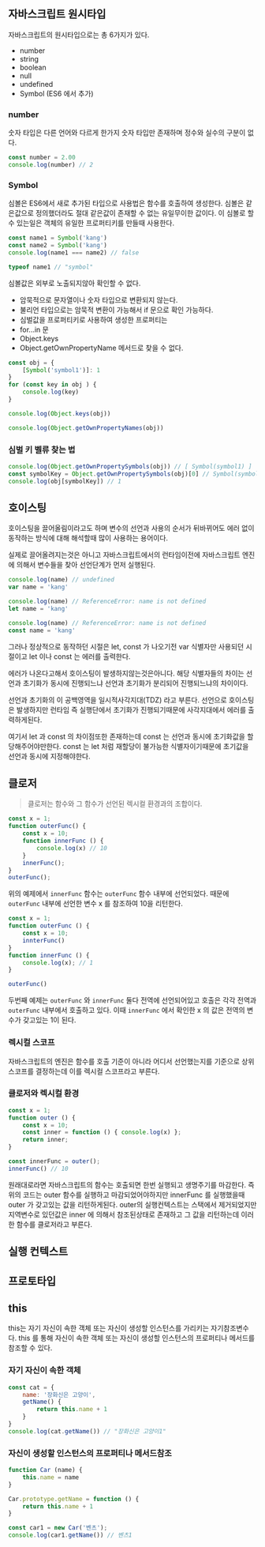 ## 자바스크립트 원시타입
자바스크립트의 원시타입으로는 총 6가지가 있다.
- number
- string
- boolean
- null
- undefined
- Symbol (ES6 에서 추가)

### number
숫자 타입은 다른 언어와 다르게 한가지 숫자 타입만 존재하며 정수와 실수의 구분이 없다.
```js
const number = 2.00
console.log(number) // 2
```

### Symbol
심볼은 ES6에서 새로 추가된 타입으로 사용법은 함수를 호출하여 생성한다. 심볼은 같은값으로 정의했더라도 절대 같은값이 존재할 수 없는 유일무이한 값이다. 이 심볼로 할 수 있는일은 객체의 유일한 프로퍼티키를 만들때 사용한다.
```js
const name1 = Symbol('kang')
const name2 = Symbol('kang')
console.log(name1 === name2) // false

typeof name1 // "symbol"
```
심볼값은 외부로 노출되지않아 확인할 수 없다.

- 암묵적으로 문자열이나 숫자 타입으로 변환되지 않는다.
- 불리언 타입으로는 암묵적 변환이 가능해서 if 문으로 확인 가능하다.
- 심벌값을 프로퍼티키로 사용하여 생성한 프로퍼티는
- for...in 문 
- Object.keys
- Object.getOwnPropertyName 메서드로 찾을 수 없다.

```js
const obj = {
    [Symbol('symbol1')]: 1
}
for (const key in obj ) {
    console.log(key)
}

console.log(Object.keys(obj))

console.log(Object.getOwnPropertyNames(obj))
```

### 심벌 키 벨류 찾는 법
```js
console.log(Object.getOwnPropertySymbols(obj)) // [ Symbol(symbol1) ]
const symbolKey = Object.getOwnPropertySymbols(obj)[0] // Symbol(symbol1)
console.log(obj[symbolKey]) // 1
```

## 호이스팅
호이스팅을 끌어올림이라고도 하며 변수의 선언과 사용의 순서가 뒤바뀌어도 에러 없이 동작하는 방식에 대해 해석할때 많이 사용하는 용어이다.
  
실제로 끌어올려지는것은 아니고 자바스크립트에서의 런타임이전에 자바스크립트 엔진에 의해서 변수들을 찾아 선언단계가 먼저 실행된다.

```js
console.log(name) // undefined
var name = 'kang'
```

```js
console.log(name) // ReferenceError: name is not defined
let name = 'kang'
```

```js
console.log(name) // ReferenceError: name is not defined
const name = 'kang'
```

그러나 정상적으로 동작하던 시절은 let, const 가 나오기전 var 식별자만 사용되던 시절이고 let 이나 const 는 에러를 출력한다. 
  
에러가 나온다고해서 호이스팅이 발생하지않는것은아니다. 해당 식별자들의 차이는 선언과 초기화가 동시에 진행되느냐 선언과 초기화가 분리되어 진행되느냐의 차이이다.
  
선언과 초기화의 이 공백영역을 일시적사각지대(TDZ) 라고 부른다. 선언으로 호이스팅은 발생하지만 런타임 즉 실행단에서 초기화가 진행되기때문에 사각지대에서 에러를 출력하게된다.
  
여기서 let 과 const 의 차이점또한 존재하는데 const 는 선언과 동시에 초기화값을 할당해주어야만한다. const 는 let 처럼 재할당이 불가능한 식별자이기때문에 초기값을 선언과 동시에 지정해야한다.

## 클로저
> 클로저는 함수와 그 함수가 선언된 렉시컬 환경과의 조합이다.
```js
const x = 1;
function outerFunc() {
    const x = 10;
    function innerFunc () {
        console.log(x) // 10
    }
    innerFunc();
}
outerFunc();
```

위의 예제에서 `innerFunc` 함수는 `outerFunc` 함수 내부에 선언되었다. 때문에 `outerFunc` 내부에 선언한 변수 x 를 참조하여 10을 리턴한다.

```js
const x = 1;
function outerFunc () {
    const x = 10;
    innterFunc()
}
function innerFunc () {
    console.log(x); // 1
}

outerFunc()
```

두번째 예제는 `outerFunc` 와 `innerFunc` 둘다 전역에 선언되어있고 호출은 각각 전역과 `outerFunc`
 내부에서 호출하고 있다. 이때 `innerFunc` 에서 확인한 x 의 값은 전역의 변수가 갖고있는 1이 된다.

### 렉시컬 스코프
자바스크립트의 엔진은 함수를 호출 기준이 아니라 어디서 선언했는지를 기준으로 상위 스코프를 결정하는데 이를 렉시컬 스코프라고 부른다.

### 클로저와 렉시컬 환경
```js
const x = 1;
function outer () {
    const x = 10;
    const inner = function () { console.log(x) };
    return inner;
}

const innerFunc = outer();
innerFunc() // 10
```

원래대로라면 자바스크립트의 함수는 호출되면 한번 실행되고 생명주기를 마감한다. 즉 위의 코드는 outer 함수를 실행하고 마감되었어야하지만 innerFunc 를 실행했을때 outer 가 갖고있는 값을 리턴하게된다. outer의 실행컨텍스트는 스택에서 제거되었지만 지역변수로 있던값은 inner 에 의해서 참조된상태로 존재하고 그 값을 리턴하는데 이러한 함수를 클로저라고 부른다.



## 실행 컨텍스트


## 프로토타입



## this
this는 자기 자신이 속한 객체 또는 자신이 생성할 인스턴스를 가리키는 자기참조변수다. this 를 통해 자신이 속한 객체 또는 자신이 생성할 인스턴스의 프로퍼티나 메서드를 참조할 수 있다.

### 자기 자신이 속한 객체
```js
const cat = {
    name: '장화신은 고양이',
    getName() {
        return this.name + 1
    }
}
console.log(cat.getName()) // "장화신은 고양이1"
```

### 자신이 생성할 인스턴스의 프로퍼티나 메서드참조
```js
function Car (name) {
    this.name = name
}

Car.prototype.getName = function () {
    return this.name + 1
}

const car1 = new Car('벤츠');
console.log(car1.getName()) // 벤츠1
```